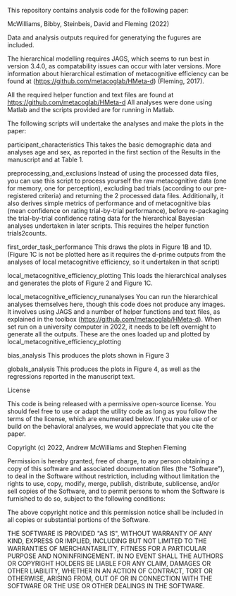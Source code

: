 This repository contains analysis code for the following paper:

McWilliams, Bibby, Steinbeis, David and Fleming (2022)

Data and analysis outputs required for generatying the fugures are included.

The hierarchical modelling requires JAGS, which seems to run best in version 3.4.0, as compatability issues can occur with later versions. More information about hierarchical estimation of metacognitive efficiency can be found at (https://github.com/metacoglab/HMeta-d) (Fleming, 2017).

All the required helper function and text files are found at https://github.com/metacoglab/HMeta-d
All analyses were done using Matlab and the scripts provided are for running in Matlab.

The following scripts will undertake the analyses and make the plots in the paper:

participant_characteristics
This takes the basic demographic data and analyses age and sex, as reported in the first section of the Results in the manuscript and at Table 1. 

preprocessing_and_exclusions 
Instead of using the processed data files, you can use this script to process yourself the raw 
metacognitive data (one for memory, one for perception), excluding bad trials (according to our pre-registered criteria) and returning the 2 processed data files. Additionally, it also derives simple metrics of performance and of metacognitive bias (mean confidence on rating trial-by-trial performance), before re-packaging the trial-by-trial confidence rating data for the hierarchical Bayesian analyses undertaken in later scripts. This requires the helper function trials2counts.

first_order_task_performance
This draws the plots in Figure 1B and 1D. (Figure 1C is not be plotted here as it requires the d-prime outputs from the analyses of local metacognitive efficiency, so it undertaken in that script)

local_metacognitive_efficiency_plotting
This loads the hierarchical analyses and generates the plots of Figure 2 and Figure 1C.

local_metacognitive_efficiency_runanalyses
You can run the hierarchical analyses themselves here, though this code does not produce any images. It involves using JAGS and a number of helper functions and text files, as explained in the toolbox (https://github.com/metacoglab/HMeta-d). When set run on a university computer in 2022, it needs to be left overnight to generate all the outputs. These are the ones loaded up and plotted by local_metacognitive_efficiency_plotting

bias_analysis
This produces the plots shown in Figure 3

globals_analysis
This produces the plots in Figure 4, as well as the regressions reported in the manuscript text.

License

This code is being released with a permissive open-source license. You should feel free to use or adapt the utility code as long as you follow the terms of the license, which are enumerated below. If you make use of or build on the behavioral analyses, we would appreciate that you cite the paper.

Copyright (c) 2022, Andrew McWilliams and Stephen Fleming

Permission is hereby granted, free of charge, to any person obtaining a copy of this software and associated documentation files (the "Software"), to deal in the Software without restriction, including without limitation the rights to use, copy, modify, merge, publish, distribute, sublicense, and/or sell copies of the Software, and to permit persons to whom the Software is furnished to do so, subject to the following conditions:

The above copyright notice and this permission notice shall be included in all copies or substantial portions of the Software.

THE SOFTWARE IS PROVIDED "AS IS", WITHOUT WARRANTY OF ANY KIND, EXPRESS OR IMPLIED, INCLUDING BUT NOT LIMITED TO THE WARRANTIES OF MERCHANTABILITY, FITNESS FOR A PARTICULAR PURPOSE AND NONINFRINGEMENT. IN NO EVENT SHALL THE AUTHORS OR COPYRIGHT HOLDERS BE LIABLE FOR ANY CLAIM, DAMAGES OR OTHER LIABILITY, WHETHER IN AN ACTION OF CONTRACT, TORT OR OTHERWISE, ARISING FROM, OUT OF OR IN CONNECTION WITH THE SOFTWARE OR THE USE OR OTHER DEALINGS IN THE SOFTWARE.


